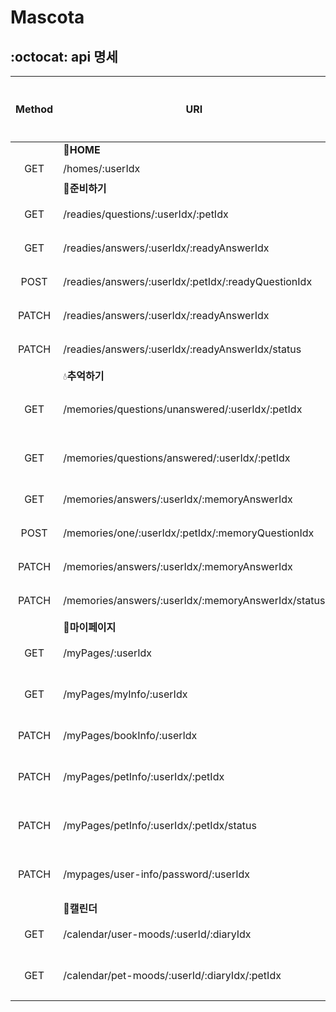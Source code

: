 # Mascota 

## :octocat: api 명세


| Method | URI | Description | 구현완료 |
|:-------------:| -- | -- |:-------------:|
||:house_with_garden:**HOME**|
| GET | /homes/:userIdx | [홈 조회](https://github.com/isoomni/mascota/tree/master/src/main/java/com/example/demo/src/ready) |☑️|  
||:evergreen_tree:**준비하기**|
| GET |/readies/questions/:userIdx/:petIdx| [준비하기 전체 질문 조회](https://github.com/isoomni/mascota/tree/master/src/main/java/com/example/demo/src/ready) |☑️| 
| GET | /readies/answers/:userIdx/:readyAnswerIdx | [준비하기 답변 조회](https://github.com/isoomni/mascota/tree/master/src/main/java/com/example/demo/src/ready)  |☑️| 
| POST | /readies/answers/:userIdx/:petIdx/:readyQuestionIdx | [준비하기 답변 작성](https://github.com/isoomni/mascota/tree/master/src/main/java/com/example/demo/src/ready)  |☑️| 
| PATCH |/readies/answers/:userIdx/:readyAnswerIdx| [준비하기 답변 수정](https://github.com/isoomni/mascota/tree/master/src/main/java/com/example/demo/src/ready) |☑️|
| PATCH |/readies/answers/:userIdx/:readyAnswerIdx/status| [준비하기 답변 삭제](https://github.com/isoomni/mascota/tree/master/src/main/java/com/example/demo/src/ready) |☑️|
||:droplet:**추억하기**|
| GET | /memories/questions/unanswered/:userIdx/:petIdx | [추억하기 전체 질문 조회 (답변하기 탭)](https://github.com/isoomni/mascota/tree/master/src/main/java/com/example/demo/src/memory) |☑️|
| GET |/memories/questions/answered/:userIdx/:petIdx| [추억하기 전체 질문 조회 (모아보기 탭)](https://github.com/isoomni/mascota/tree/master/src/main/java/com/example/demo/src/memory) |☑️| 
| GET |/memories/answers/:userIdx/:memoryAnswerIdx| [추억하기 답변 조회](https://github.com/isoomni/mascota/tree/master/src/main/java/com/example/demo/src/memory) |☑️|
| POST | /memories/one/:userIdx/:petIdx/:memoryQuestionIdx | [추억하기 답변 작성](https://github.com/isoomni/mascota/tree/master/src/main/java/com/example/demo/src/memory) |☑️| 
| PATCH |/memories/answers/:userIdx/:memoryAnswerIdx| [추억하기 답변 수정](https://github.com/isoomni/mascota/tree/master/src/main/java/com/example/demo/src/memory) |☑️| 
| PATCH |/memories/answers/:userIdx/:memoryAnswerIdx/status| [추억하기 답변 삭제](https://github.com/isoomni/mascota/tree/master/src/main/java/com/example/demo/src/memory) |☑️| 
||:closed_lock_with_key:**마이페이지**|
| GET | /myPages/:userIdx | [마이페이지 전체 조회](https://github.com/isoomni/mascota/tree/master/src/main/java/com/example/demo/src/my) |☑️|
| GET | /myPages/myInfo/:userIdx | [마이페이지 개인정보 조회](https://github.com/isoomni/mascota/tree/master/src/main/java/com/example/demo/src/my) |☑️| 
| PATCH | /myPages/bookInfo/:userIdx | [마이페이지 책 표지 수정](https://github.com/isoomni/mascota/tree/master/src/main/java/com/example/demo/src/my) |☑️| 
| PATCH | /myPages/petInfo/:userIdx/:petIdx | [마이페이지 반려동물 프로필 수정](https://github.com/isoomni/mascota/tree/master/src/main/java/com/example/demo/src/my) |☑️| 
| PATCH | /myPages/petInfo/:userIdx/:petIdx/status | [마이페이지 반려동물 프로필 삭제](https://github.com/isoomni/mascota/tree/master/src/main/java/com/example/demo/src/my) |☑️| 
| PATCH | /mypages/user-info/password/:userIdx | [마이페이지 비밀번호 변경](https://github.com/isoomni/mascota/tree/master/src/main/java/com/example/demo/src/my) |☑️| 
||:date:**캘린더**|
| GET | /calendar/user-moods/:userId/:diaryIdx | 유저 기분 캘린더 조회 | | 
| GET |/calendar/pet-moods/:userId/:diaryIdx/:petIdx | 반려동물 기분 캘린더 조회 | | 

